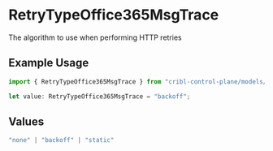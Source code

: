 # RetryTypeOffice365MsgTrace

The algorithm to use when performing HTTP retries

## Example Usage

```typescript
import { RetryTypeOffice365MsgTrace } from "cribl-control-plane/models/operations";

let value: RetryTypeOffice365MsgTrace = "backoff";
```

## Values

```typescript
"none" | "backoff" | "static"
```
